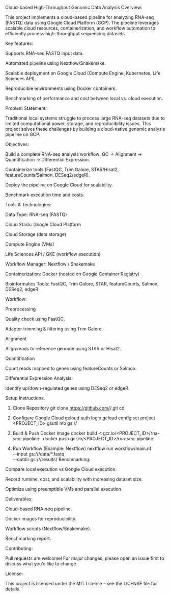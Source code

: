 Cloud-based High-Throughput Genomic Data Analysis
 Overview:

This project implements a cloud-based pipeline for analyzing RNA-seq (FASTQ) data using Google Cloud Platform (GCP).
The pipeline leverages scalable cloud resources, containerization, and workflow automation to efficiently process high-throughput sequencing datasets.

Key features:

Supports RNA-seq FASTQ input data.

Automated pipeline using Nextflow/Snakemake.

Scalable deployment on Google Cloud (Compute Engine, Kubernetes, Life Sciences API).

Reproducible environments using Docker containers.

Benchmarking of performance and cost between local vs. cloud execution.

 Problem Statement:

Traditional local systems struggle to process large RNA-seq datasets due to limited computational power, storage, and reproducibility issues.
This project solves these challenges by building a cloud-native genomic analysis pipeline on GCP.

 Objectives:

Build a complete RNA-seq analysis workflow: QC → Alignment → Quantification → Differential Expression.

Containerize tools (FastQC, Trim Galore, STAR/Hisat2, featureCounts/Salmon, DESeq2/edgeR).

Deploy the pipeline on Google Cloud for scalability.

Benchmark execution time and costs.

 Tools & Technologies:

Data Type: RNA-seq (FASTQ)

Cloud Stack: Google Cloud Platform

Cloud Storage (data storage)

Compute Engine (VMs)

Life Sciences API / GKE (workflow execution)

Workflow Manager: Nextflow / Snakemake

Containerization: Docker (hosted on Google Container Registry)

Bioinformatics Tools: FastQC, Trim Galore, STAR, featureCounts, Salmon, DESeq2, edgeR

 Workflow:

Preprocessing

Quality check using FastQC.

Adapter trimming & filtering using Trim Galore.

Alignment

Align reads to reference genome using STAR or Hisat2.

Quantification

Count reads mapped to genes using featureCounts or Salmon.

Differential Expression Analysis

Identify up/down-regulated genes using DESeq2 or edgeR.


 Setup Instructions:
1. Clone Repository
git clone https://github.com/<your-username>/<your-repo>.git
cd <your-repo>

2. Configure Google Cloud
gcloud auth login
gcloud config set project <PROJECT_ID>
gsutil mb gs://<your-bucket-name>

3. Build & Push Docker Image
docker build -t gcr.io/<PROJECT_ID>/rna-seq-pipeline .
docker push gcr.io/<PROJECT_ID>/rna-seq-pipeline

4. Run Workflow (Example: Nextflow)
nextflow run workflow/main.nf \
  --input gs://<your-bucket-name>/data/*.fastq \
  --outdir gs://<your-bucket-name>/results/
 Benchmarking:

Compare local execution vs Google Cloud execution.

Record runtime, cost, and scalability with increasing dataset size.

Optimize using preemptible VMs and parallel execution.

 Deliverables:

Cloud-based RNA-seq pipeline.

Docker images for reproducibility.

Workflow scripts (Nextflow/Snakemake).

Benchmarking report.

 Contributing:

Pull requests are welcome! For major changes, please open an issue first to discuss what you’d like to change.

 License:

This project is licensed under the MIT License – see the LICENSE
 file for details.